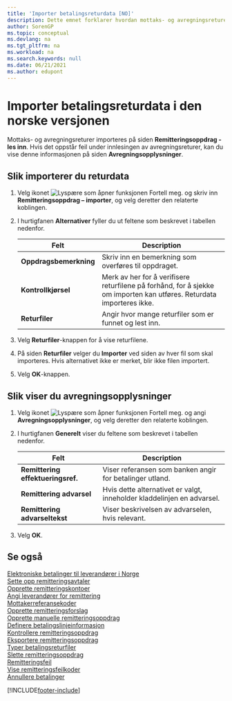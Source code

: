 ```yaml
---
title: 'Importer betalingsreturdata [NO]'
description: Dette emnet forklarer hvordan mottaks- og avregningsreturer importeres på siden Remitteringsoppdrag - les inn.
author: SorenGP
ms.topic: conceptual
ms.devlang: na
ms.tgt_pltfrm: na
ms.workload: na
ms.search.keywords: null
ms.date: 06/21/2021
ms.author: edupont
---
```

# <a name="import-payment-return-data-in-the-norwegian-version" />Importer betalingsreturdata i den norske versjonen
Mottaks- og avregningsreturer importeres på siden **Remitteringsoppdrag - les inn**. Hvis det oppstår feil under innlesingen av avregningsreturer, kan du vise denne informasjonen på siden **Avregningsopplysninger**.  

## <a name="to-import-return-data" />Slik importerer du returdata

1.  Velg ikonet ![Lyspære som åpner funksjonen Fortell meg.](../../media/ui-search/search_small.png "Fortell hva du vil gjøre") og skriv inn **Remitteringsoppdrag – importer**, og velg deretter den relaterte koblingen.  
2.  I hurtigfanen **Alternativer** fyller du ut feltene som beskrevet i tabellen nedenfor.  

    |Felt|Description|  
    |---------------------------------|---------------------------------------|  
    |**Oppdragsbemerkning**|Skriv inn en bemerkning som overføres til oppdraget.|  
    |**Kontrollkjørsel**|Merk av her for å verifisere returfilene på forhånd, for å sjekke om importen kan utføres. Returdata importeres ikke.|  
    |**Returfiler**|Angir hvor mange returfiler som er funnet og lest inn.|  

3.  Velg **Returfiler**-knappen for å vise returfilene.  
4.  På siden **Returfiler** velger du **Importer** ved siden av hver fil som skal importeres. Hvis alternativet ikke er merket, blir ikke filen importert.  
5.  Velg **OK**-knappen.  

## <a name="to-view-settlement-information" />Slik viser du avregningsopplysninger

1.  Velg ikonet ![Lyspære som åpner funksjonen Fortell meg.](../../media/ui-search/search_small.png "Fortell hva du vil gjøre") og angi **Avregningsopplysninger**, og velg deretter den relaterte koblingen.  
2.  I hurtigfanen **Generelt** viser du feltene som beskrevet i tabellen nedenfor.  

    |Felt|Description|  
    |---------------------------------|---------------------------------------|  
    |**Remittering effektueringsref.**|Viser referansen som banken angir for betalinger utland.|  
    |**Remittering advarsel**|Hvis dette alternativet er valgt, inneholder kladdelinjen en advarsel.|  
    |**Remittering advarseltekst**|Viser beskrivelsen av advarselen, hvis relevant.|  

3.  Velg **OK**.  

## <a name="see-also" />Se også
 [Elektroniske betalinger til leverandører i Norge](electronic-payments-to-vendors-in-norway.md)   
 [Sette opp remitteringsavtaler](how-to-set-up-remittance-agreements.md)   
 [Opprette remitteringskontoer](how-to-create-remittance-accounts.md)   
 [Angi leverandører for remittering](how-to-set-up-vendors-for-remittance.md)   
 [Mottakerreferansekoder](recipient-reference-codes.md)   
 [Opprette remitteringsforslag](how-to-create-remittance-suggestions.md)   
 [Opprette manuelle remitteringsoppdrag](how-to-create-manual-remittance-payments.md)   
 [Definere betalingslinjeinformasjon](how-to-set-up-payment-line-information.md)   
 [Kontrollere remitteringsoppdrag](how-to-test-remittance-payments.md)   
 [Eksportere remitteringsoppdrag](how-to-export-remittance-payments.md)   
 [Typer betalingsreturfiler](types-of-payment-returns-files.md)   
 [Slette remitteringsoppdrag](how-to-delete-remittance-payment-orders.md)   
 [Remitteringsfeil](remittance-errors.md)   
 [Vise remitteringsfeilkoder](how-to-view-remittance-error-codes.md)   
 [Annullere betalinger](how-to-cancel-payments.md)


[!INCLUDE[footer-include](../../includes/footer-banner.md)]
